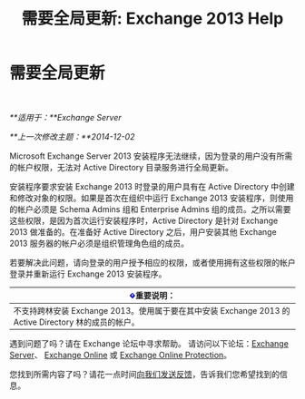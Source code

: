 ﻿---
title: '需要全局更新: Exchange 2013 Help'
TOCTitle: 需要全局更新
ms:assetid: 0530f3c6-6fa6-456b-a33a-f3d2f7eaa2ef
ms:mtpsurl: https://technet.microsoft.com/zh-cn/library/ms.exch.setupreadiness.globalupdaterequired(v=EXCHG.150)
ms:contentKeyID: 50489868
ms.date: 01/11/2018
mtps_version: v=EXCHG.150
ms.translationtype: HT
---

# 需要全局更新

 

_**适用于：**Exchange Server_

_**上一次修改主题：**2014-12-02_

Microsoft Exchange Server 2013 安装程序无法继续，因为登录的用户没有所需的帐户权限，无法对 Active Directory 目录服务进行全局更新。

安装程序要求安装 Exchange 2013 时登录的用户具有在 Active Directory 中创建和修改对象的权限。如果是首次在组织中运行 Exchange 2013 安装程序，则使用的帐户必须是 Schema Admins 组和 Enterprise Admins 组的成员。之所以需要这些权限，是因为首次运行安装程序时，Active Directory 是针对 Exchange 2013 做准备的。在准备好 Active Directory 之后，用户安装其他 Exchange 2013 服务器的帐户必须是组织管理角色组的成员。

若要解决此问题，请向登录的用户授予相应的权限，或者使用拥有这些权限的帐户登录并重新运行 Exchange 2013 安装程序。

<table>
<thead>
<tr class="header">
<th><img src="images/Bb124558.important(EXCHG.150).gif" title="重要说明" alt="重要说明" />重要说明：</th>
</tr>
</thead>
<tbody>
<tr class="odd">
<td>不支持跨林安装 Exchange 2013。使用属于要在其中安装 Exchange 2013 的 Active Directory 林的成员的帐户。</td>
</tr>
</tbody>
</table>


遇到问题了吗？请在 Exchange 论坛中寻求帮助。 请访问以下论坛：[Exchange Server](https://go.microsoft.com/fwlink/p/?linkid=60612)、 [Exchange Online](https://go.microsoft.com/fwlink/p/?linkid=267542) 或 [Exchange Online Protection](https://go.microsoft.com/fwlink/p/?linkid=285351)。

您找到所需内容了吗？请花一点时间[向我们发送反馈](mailto:exsetuphelpfeedback@microsoft.com?subject=exchange%202013%20setup%20help%20feedbac)，告诉我们您希望找到的信息。

